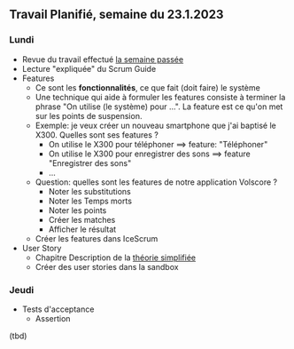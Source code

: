 ## Travail Planifié, semaine du 23.1.2023

### Lundi 

- Revue du travail effectué [la semaine passée](Semaine1.md)
- Lecture "expliquée" du Scrum Guide
- Features
    - Ce sont les **fonctionnalités**, ce que fait (doit faire) le système
    - Une technique qui aide à formuler les features consiste à terminer la phrase "On utilise (le système) pour ...". La feature est ce qu'on met sur les points de suspension.
    - Exemple: je veux créer un nouveau smartphone que j'ai baptisé le X300. Quelles sont ses features ?
        - On utilise le X300 pour téléphoner  ==> feature: "Téléphoner"
        - On utilise le X300 pour enregistrer des sons  ==>  feature "Enregistrer des sons"
        - ...
    - Question: quelles sont les features de notre application Volscore ?
        - Noter les substitutions
        - Noter les Temps morts
        - Noter les points
        - Créer les matches
        - Afficher le résultat
    - Créer les features dans IceScrum
- User Story
    - Chapitre Description de la [théorie simplifiée](../Supports/User%20Stories.pdf)
    - Créer des user stories dans la sandbox

### Jeudi 

- Tests d'acceptance
    - Assertion
    
(tbd)
